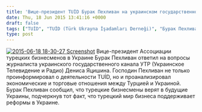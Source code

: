 ```yaml
---
title: 'Вице-президент TUİD Бурак Пехливан на украинском государственном телевидение'
date: Thu, 18 Jun 2015 13:41:16 +0000
draft: false
tags: ["TUİD", "TUİD (Türk Ukrayna İşadamları Derneği)", "Бурак Пехливан", "Вице-президент", "государственном", "интервью", "репортаж", "телевиденье", "украинском"]
type: post
---
```


[![2015-06-18 18-30-27 Screenshot](https://burakpehlivan.org/wp-content/uploads/2015/06/2015-06-18-18-30-27-Screenshot.png)](https://burakpehlivan.org/wp-content/uploads/2015/06/2015-06-18-18-30-27-Screenshot.png)
Вице-президент Ассоциации турецких бизнесменов в Украине Бурак Пехливан ответил на вопросы журналиста украинского государственного канала УТР (Украинское Телевидение и Радио) Дениса Яцишина. Господин Пехливан не только проинформировал о деятельности TUİD, но и проанализировал экономические и торговые отношения между Турцией и Украиной. Бурак Пехливан сообщил, что турецкие бизнесмены верят в будущие Украины, подчеркнув тот факт, что турецкий мир бизнеса поддерживает реформы в Украине.

